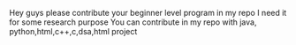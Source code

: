 Hey guys please contribute your beginner level program in my repo
I need it for some research purpose 
You can contribute in my repo with java, python,html,c++,c,dsa,html project
